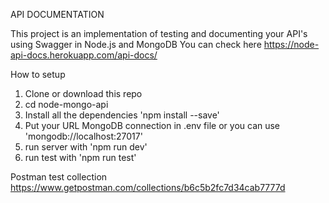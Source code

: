 API DOCUMENTATION

This project is an implementation of testing and documenting your API's using Swagger in Node.js and MongoDB
You can check here https://node-api-docs.herokuapp.com/api-docs/

How to setup

1. Clone or download this repo
2. cd node-mongo-api
3. Install all the dependencies 'npm install --save'
4. Put your URL MongoDB connection in .env file or you can use 'mongodb://localhost:27017'
5. run server with 'npm run dev'
6. run test with 'npm run test'

Postman test collection
https://www.getpostman.com/collections/b6c5b2fc7d34cab7777d

